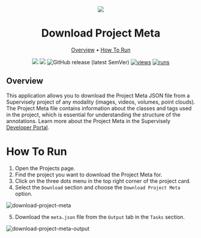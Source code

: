 <div align="center" markdown>

<img src="https://github.com/supervisely-ecosystem/download_project_meta/releases/download/0.0.1/poster.png">

# Download Project Meta

<p align="center">
  <a href="#overview">Overview</a> •
  <a href="#how-to-run">How To Run</a>
</p>

[![](https://img.shields.io/badge/supervisely-ecosystem-brightgreen)](../../../../supervisely-ecosystem/download_project_meta)
[![](https://img.shields.io/badge/slack-chat-green.svg?logo=slack)](https://supervisely.com/slack)
![GitHub release (latest SemVer)](https://img.shields.io/github/v/release/supervisely-ecosystem/download_project_meta)
[![views](https://app.supervisely.com/img/badges/views/supervisely-ecosystem/download_project_meta.png)](https://supervisely.com)
[![runs](https://app.supervisely.com/img/badges/runs/supervisely-ecosystem/download_project_meta.png)](https://supervisely.com)

</div>

## Overview

This application allows you to download the Project Meta JSON file from a Supervisely project of any modality (images, videos, volumes, point clouds). The Project Meta file contains information about the classes and tags used in the project, which is essential for understanding the structure of the annotations. Learn more about the Project Meta in the Supervisely [Developer Portal](https://developer.supervisely.com/getting-started/supervisely-annotation-format/project-classes-and-tags).

# How To Run

1. Open the Projects page.
2. Find the project you want to download the Project Meta for.
3. Click on the three dots menu in the top right corner of the project card.
4. Select the `Download` section and choose the `Download Project Meta` option.

![download-project-meta](https://github.com/supervisely-ecosystem/download_project_meta/releases/download/0.0.1/scrres01.png)

5. Download the `meta.json` file from the `Output` tab in the `Tasks` section.

![download-project-meta-output](https://github.com/supervisely-ecosystem/download_project_meta/releases/download/0.0.1/scrres02.png)